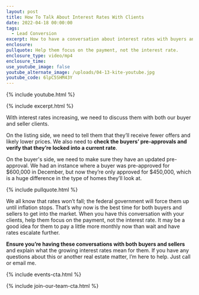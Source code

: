 ```yaml
---
layout: post
title: How To Talk About Interest Rates With Clients
date: 2022-04-18 00:00:00
tags:
  - Lead Conversion
excerpt: How to have a conversation about interest rates with buyers and sellers.
enclosure:
pullquote: Help them focus on the payment, not the interest rate.
enclosure_type: video/mp4
enclosure_time:
use_youtube_image: false
youtube_alternate_image: /uploads/04-13-kite-youtube.jpg
youtube_code: 6lpC5SHM43Y
---
```

{% include youtube.html %}

{% include excerpt.html %}

With interest rates increasing, we need to discuss them with both our buyer and seller clients.&nbsp;

On the listing side, we need to tell them that they’ll receive fewer offers and likely lower prices. We also need to **check the buyers’ pre-approvals and verify that they’re locked into a current rate**.&nbsp;

On the buyer's side, we need to make sure they have an updated pre-approval. We had an instance where a buyer was pre-approved for $600,000 in December, but now they’re only approved for $450,000, which is a huge difference in the type of homes they’ll look at.

{% include pullquote.html %}

We all know that rates won’t fall; the federal government will force them up until inflation stops. That’s why now is the best time for both buyers and sellers to get into the market. When you have this conversation with your clients, help them focus on the payment, not the interest rate. It may be a good idea for them to pay a little more monthly now than wait and have rates escalate further.&nbsp;

**Ensure you’re having these conversations with both buyers and sellers** and explain what the growing interest rates mean for them. If you have any questions about this or another real estate matter, I’m here to help. Just call or email me.

{% include events-cta.html %}

{% include join-our-team-cta.html %}
